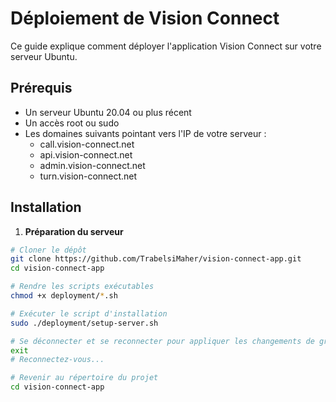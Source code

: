 # Déploiement de Vision Connect

Ce guide explique comment déployer l'application Vision Connect sur votre serveur Ubuntu.

## Prérequis

- Un serveur Ubuntu 20.04 ou plus récent
- Un accès root ou sudo
- Les domaines suivants pointant vers l'IP de votre serveur :
  - call.vision-connect.net
  - api.vision-connect.net
  - admin.vision-connect.net
  - turn.vision-connect.net

## Installation

1. **Préparation du serveur**

```bash
# Cloner le dépôt
git clone https://github.com/TrabelsiMaher/vision-connect-app.git
cd vision-connect-app

# Rendre les scripts exécutables
chmod +x deployment/*.sh

# Exécuter le script d'installation
sudo ./deployment/setup-server.sh

# Se déconnecter et se reconnecter pour appliquer les changements de groupe Docker
exit
# Reconnectez-vous...

# Revenir au répertoire du projet
cd vision-connect-app
